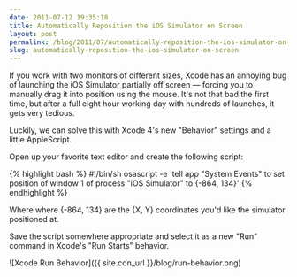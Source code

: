 ```yaml
---
date: 2011-07-12 19:35:18
title: Automatically Reposition the iOS Simulator on Screen
layout: post
permalink: /blog/2011/07/automatically-reposition-the-ios-simulator-on-screen/index.html
slug: automatically-reposition-the-ios-simulator-on-screen
---
```

If you work with two monitors of different sizes, Xcode has an annoying bug of launching the iOS Simulator partially off screen &mdash; forcing you to manually drag it into position using the mouse. It's not that bad the first time, but after a full eight hour working day with hundreds of launches, it gets very tedious.

Luckily, we can solve this with Xcode 4's new "Behavior" settings and a little AppleScript.

Open up your favorite text editor and create the following script:

{% highlight bash  %}
#!/bin/sh
osascript -e 'tell app "System Events" to set position of window 1 of process "iOS Simulator" to {-864, 134}'
{% endhighlight %}

Where where {-864, 134} are the {X, Y} coordinates you'd like the simulator positioned at.

Save the script somewhere appropriate and select it as a new "Run" command in Xcode's "Run Starts" behavior.

![Xcode Run Behavior]({{ site.cdn_url }}/blog/run-behavior.png)